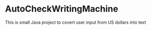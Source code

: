 # AutoCheckWritingMachine
This is small Java project to covert user input from US dollars into text
